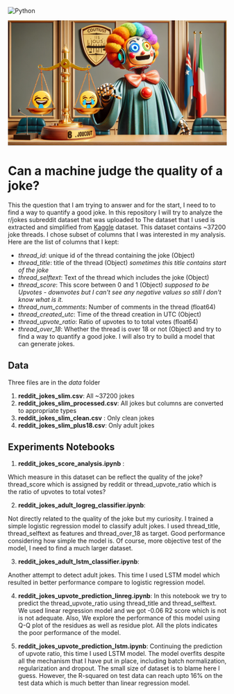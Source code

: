
![Python](https://img.shields.io/badge/python-3.8-blue.svg)
<div style="text-align: center;">
    <img src="images/funny_measure_webpage.png" width="600" />
</div>

# Can a machine judge the quality of a joke?
This the question that I am trying to answer and for the start, I need to to find a way to quantify a good joke. In this repository I will try to analyze the r/jokes subreddit dataset that was uploaded to The dataset that I used is extracted and simplified from [Kaggle](https://www.kaggle.com/datasets/bwandowando/reddit-rjokes-dataset) dataset. This dataset contains ~37200 joke threads.
I chose subset of columns that I was interested in my analysis.
Here are the list of columns that I kept:
- *thread_id*: unique id of the thread containing the joke (Object)
- *thread_title*: title of the thread (Object) *sometimes this title contains start of the joke*
- *thread_selftext*: Text of the thread which includes the joke (Object)
- *thread_score*: This score between 0 and 1 (Object) *supposed to be Upvotes - downvotes but I can't see any negative values so still I don't know what is it.*
- *thread_num_comments*: Number of comments in the thread (float64)
- *thread_created_utc*: Time of the thread creation in UTC (Object)
- *thread_upvote_ratio*: Ratio of upvotes to to total votes (float64)
- *thread_over_18*: Whether the thread is over 18 or not (Object)
 and try to find a way to quantify a good joke. I will also try to build a model that can generate jokes.

 ## Data 
Three files are in the *data* folder
1) **reddit_jokes_slim.csv**: All ~37200 jokes
2) **reddit_jokes_slim_processed.csv**: All jokes but columns are converted to appropriate types
3) **reddit_jokes_slim_clean.csv** : Only clean jokes
4) **reddit_jokes_slim_plus18.csv**: Only adult jokes

## Experiments Notebooks
1) **reddit_jokes_score_analysis.ipynb** : 

Which measure in this dataset can be reflect the quality of the joke? thread_score which is assigned by reddit or thread_upvote_ratio which is the ratio of upvotes to total votes?

2) **reddit_jokes_adult_logreg_classifier.ipynb**:

Not directly related to the quality of the joke but my curiosity. I trained a simple logistic regression model to classify adult jokes. I used thread_title, thread_selftext as features and thread_over_18 as target. Good performance considering how simple the model is. Of course, more objective test of the model, I need to find a much larger dataset.

3) **reddit_jokes_adult_lstm_classifier.ipynb**:

Another attempt to detect adult jokes. This time I used LSTM model which resulted in better performance compare to logistic regression model.

4) **reddit_jokes_upvote_prediction_linreg.ipynb**:
In this notebook we try to predict the thread_upvote_ratio using thread_title and thread_selftext. We used linear regression model and we got -0.06 R2 score which is not is not adequate. Also, We explore the performance of this model using Q-Q plot of the residues as well as residue plot. All the plots indicates the poor performance of the model.

5) **reddit_jokes_upvote_prediction_lstm.ipynb**:
Continuing the prediction of upvote ratio, this time I used LSTM model. The model overfits despite all the mechanism that I have put in place, including batch normalization, regularization and dropout. The small size of dataset is to blame here I guess. However, the R-squared on test data can reach upto 16% on the test data which is much better than linear regression model. 